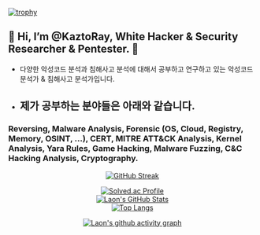 [![trophy](https://github-profile-trophy.vercel.app/?username=KaztoRay&theme=algolia&column=10)](https://github.com/Luon/)

## 💫 Hi, I’m @KaztoRay, White Hacker & Security Researcher & Pentester. 💫 

- 다양한 악성코드 분석과 침해사고 분석에 대해서 공부하고 연구하고 있는 악성코드 분석가 & 침해사고 분석가입니다.

- ## 제가 공부하는 분야들은 아래와 같습니다.
 
### Reversing, Malware Analysis, Forensic (OS, Cloud, Registry, Memory, OSINT, ...), CERT, MITRE ATT&CK Analysis, Kernel Analysis, Yara Rules, Game Hacking, Malware Fuzzing, C&C Hacking Analysis, Cryptography.

<div align = "center">

[![GitHub Streak](https://github-readme-streak-stats.herokuapp.com/?user=KaztoRay&theme=holi-theme)](https://git.io/streak-stats)

[![Solved.ac Profile](http://mazassumnida.wtf/api/v2/generate_badge?boj=dsph9245)](https://solved.ac/dsph9245) <br/>
[![Laon's GitHub Stats](https://github-readme-stats.vercel.app/api?username=KaztoRay&hide=contribs,prs&show_icons=true&theme=ambient_gradient)](https://github.com/anuraghazra/github-readme-stats)
<br>
[![Top Langs](https://github-readme-stats.vercel.app/api/top-langs/?username=KaztoRay&langs_count=10&hide=contribs,prs&show_icons=true&theme=ambient_gradient)](https://github.com/anuraghazra/github-readme-stats)

[![Laon's github activity graph](https://github-readme-activity-graph.vercel.app/graph?username=KaztoRay&theme=react-dark&border=true)](https://github.com/ashutosh00710/github-readme-activity-graph)

</div>
 
 
